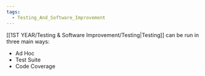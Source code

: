 ```yaml
---
tags:
  - Testing_And_Software_Improvement
---
```

[[1ST YEAR/Testing & Software Improvement/Testing|Testing]] can be run in three main ways:
- Ad Hoc
- Test Suite
- Code Coverage